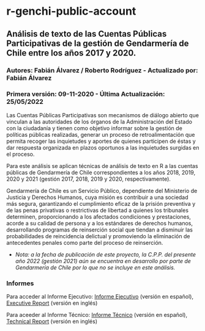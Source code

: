 # r-genchi-public-account

## Análisis de texto de las Cuentas Públicas Participativas de la gestión de Gendarmería de Chile entre los años 2017 y 2020.

### Autores: Fabián Álvarez / Roberto Rodríguez - Actualizado por: Fabián Álvarez

### Primera versión: 09-11-2020 - Última Actualización: 25/05/2022

Las Cuentas Públicas Participativas son mecanismos de diálogo abierto que vinculan a las autoridades de los órganos de la Administración del Estado con la ciudadanía y tienen como objetivo informar sobre la gestión de políticas públicas realizadas, generar un proceso de retroalimentación que permita recoger las inquietudes y aportes de quienes participen de éstas y dar respuesta organizada en plazos oportunos a las inquietudes surgidas en el proceso.

Para este análisis se aplican técnicas de análisis de texto en R a las cuentas públicas de Gendarmería de Chile correspondientes a los años 2018, 2019, 2020 y 2021 (gestión 2017, 2018, 2019 y 2020, respectivamente).

Gendarmería de Chile es un Servicio Público, dependiente del Ministerio de Justicia y Derechos Humanos, cuya misión es contribuir a una sociedad más segura, garantizando el cumplimiento eficaz de la prisión preventiva y de las penas privativas o restrictivas de libertad a quienes los tribunales determinen, proporcionando a los afectados condiciones y prestaciones, acorde a su calidad de persona y a los estándares de derechos humanos, desarrollando programas de reinserción social que tiendan a disminuir las probabilidades de reincidencia delictual y promoviendo la eliminación de antecedentes penales como parte del proceso de reinserción.

- *Nota: a la fecha de publicación de este proyecto, la C.P.P. del presente año 2022 (gestión 2021) aún se encuentra en desarrollo por parte de Gendarmería de Chile por lo que no se incluye en este análisis.*

### Informes

Para acceder al Informe Ejecutivo: [Informe Ejecutivo](https://github.com/fa-alvarez/r-genchi-public-account/blob/main/output/executive-reports/genchi-executive-report_es.pdf) (versión en español), [Executive Report](https://github.com/fa-alvarez/r-genchi-public-account/blob/main/output/executive-reports/genchi-executive-report_en.pdf) (versión en inglés)

Para aceeder al Informe Técnico: [Informe Técnico](https://htmlpreview.github.io/?https://raw.githubusercontent.com/fa-alvarez/r-genchi-public-account/main/output/technical-reports/genchi-technical-report_es.html) (versión en español), [Technical Report](https://htmlpreview.github.io/?https://raw.githubusercontent.com/fa-alvarez/r-genchi-public-account/main/output/technical-reports/genchi-technical-report_en.html) (versión en inglés)

